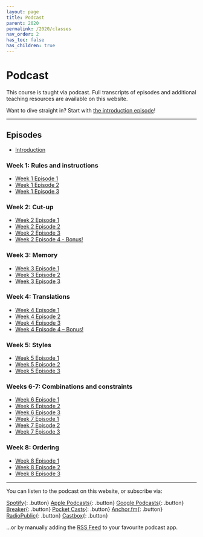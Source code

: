 ```yaml
---
layout: page
title: Podcast
parent: 2020
permalink: /2020/classes
nav_order: 2
has_toc: false
has_children: true
---
```


# Podcast

This course is taught via podcast. Full transcripts of episodes and additional teaching resources are available on this website.

Want to dive straight in? Start with [the introduction episode](/2020/classes/w00e00)!

---

## Episodes

- [Introduction](/2020/classes/w00e00/)

### Week 1: Rules and instructions

- [Week 1 Episode 1](/2020/classes/w01e01)
- [Week 1 Episode 2](/2020/classes/w01e02)
- [Week 1 Episode 3](/2020/classes/w01e03)

### Week 2: Cut-up

- [Week 2 Episode 1](/2020/classes/w02e01)
- [Week 2 Episode 2](/2020/classes/w02e02)
- [Week 2 Episode 3](/2020/classes/w02e03)
- [Week 2 Episode 4 - Bonus!](/2020/classes/w02e04)

### Week 3: Memory

- [Week 3 Episode 1](/2020/classes/w03e01)
- [Week 3 Episode 2](/2020/classes/w03e02)
- [Week 3 Episode 3](/2020/classes/w03e03)

### Week 4: Translations

- [Week 4 Episode 1](/2020/classes/w04e01)
- [Week 4 Episode 2](/2020/classes/w04e02)
- [Week 4 Episode 3](/2020/classes/w04e03)
- [Week 4 Episode 4 – Bonus!](/2020/classes/w04e04)

### Week 5: Styles

- [Week 5 Episode 1](/2020/classes/w05e01)
- [Week 5 Episode 2](/2020/classes/w05e02)
- [Week 5 Episode 3](/2020/classes/w05e03)

### Weeks 6-7: Combinations and constraints

- [Week 6 Episode 1](/2020/classes/w06e01)
- [Week 6 Episode 2](/2020/classes/w06e02)
- [Week 6 Episode 3](/2020/classes/w06e03)
- [Week 7 Episode 1](/2020/classes/w07e01)
- [Week 7 Episode 2](/2020/classes/w07e02)
- [Week 7 Episode 3](/2020/classes/w07e03)

### Week 8: Ordering

- [Week 8 Episode 1](/2020/classes/w08e01)
- [Week 8 Episode 2](/2020/classes/w08e02)
- [Week 8 Episode 3](/2020/classes/w08e03)


---

You can listen to the podcast on this website, or subscribe via:

[Spotify](https://open.spotify.com/show/3sYD3KyPJXnIHUY2m2uFcy){: .button} [Apple Podcasts](https://podcasts.apple.com/nl/podcast/scripted-design/id1533696064?l=en){: .button} [Google Podcasts](https://www.google.com/podcasts?feed=aHR0cHM6Ly9hbmNob3IuZm0vcy8zN2QzMjZjNC9wb2RjYXN0L3Jzcw==){: .button} [Breaker](https://breaker.audio/scripted-design){: .button} [Pocket Casts](https://pca.st/h40ivs5f){: .button} [Anchor.fm](https://anchor.fm/scripteddesign){: .button} [RadioPublic](https://radiopublic.com/scripted-design-WaxpdP){: .button} [Castbox](https://castbox.fm/channel/Scripted-Design-id3371338){: .button}

...or by manually adding the [RSS Feed](https://anchor.fm/s/37d326c4/podcast/rss) to your favourite podcast app.

